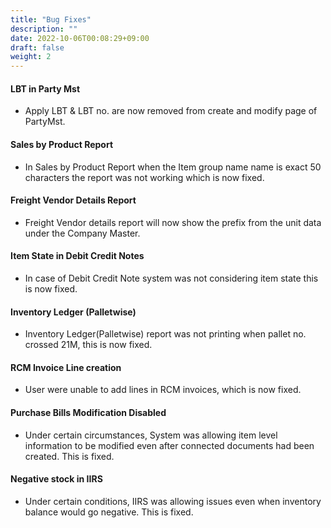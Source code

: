 ```yaml
---
title: "Bug Fixes"
description: ""
date: 2022-10-06T00:08:29+09:00
draft: false
weight: 2
---
```

<!-- ##### Purchase Bills Modification Disabled
- Under certain circumstances, System was allowing item level information to be modified even after connected documents had been created. This is fixed.

##### Negative stock in IIRS
- Under certain conditions, IIRS was allowing issues even when inventory balance would go negative. This is fixed -->
#### LBT in Party Mst
- Apply LBT & LBT no. are now removed from create and modify page of PartyMst.
#### Sales by Product Report
- In Sales by Product Report when the Item group name name is exact 50 characters the report was not working which is now fixed.

#### Freight Vendor Details Report 
- Freight Vendor details report will now show the prefix from the unit data under the Company Master.
#### Item State in Debit Credit Notes
- In case of Debit Credit Note system was not considering item state this is now fixed.
#### Inventory Ledger (Palletwise)
- Inventory Ledger(Palletwise) report was not printing when pallet no. crossed 21M, this is now fixed.

#### RCM Invoice Line creation 
- User were unable to add lines in RCM invoices, which is now fixed.

#### Purchase Bills Modification Disabled
- Under certain circumstances, System was allowing item level information to be modified even after connected documents had been created. This is fixed.

#### Negative stock in IIRS
- Under certain conditions, IIRS was allowing issues even when inventory balance would go negative. This is fixed.
